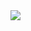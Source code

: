 <img src="https://capsule-render.vercel.app/api?type=waving&color=auto&height=200&section=header&text=Junhyeong Github!&fontSize=80" />

<!--
**wnsgud0310/wnsgud0310** is a ✨ _special_ ✨ repository because its `README.md` (this file) appears on your GitHub profile.

Here are some ideas to get you started:

- 🔭 I’m currently working on ...
- 🌱 I’m currently learning ...
- 👯 I’m looking to collaborate on ...
- 🤔 I’m looking for help with ...
- 💬 Ask me about ...
- 📫 How to reach me: ...
- 😄 Pronouns: ...
- ⚡ Fun fact: ...
-->
